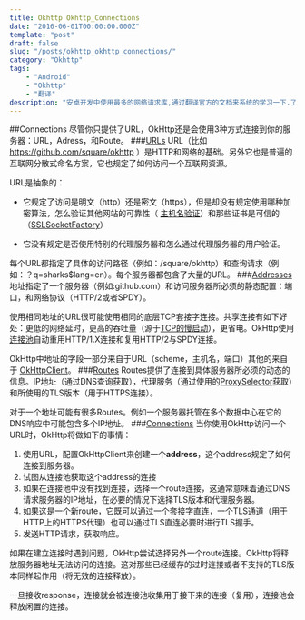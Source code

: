 ```yaml
---
title: Okhttp Okhttp_Connections
date: "2016-06-01T00:00:00.000Z"
template: "post"
draft: false
slug: "/posts/okhttp_okhttp_connections/"
category: "Okhttp"
tags:
    - "Android"
    - "Okhttp"
    - "翻译"
description: "安卓开发中使用最多的网络请求库,通过翻译官方的文档来系统的学习一下.了解更多okhttp的功能,在使用这个库的时候能够更加的顺手,遇到问题的时候方便排查."
---
```


##Connections
尽管你只提供了URL，OkHttp还是会使用3种方式连接到你的服务器：URL，Adress，和Route。
###[URLs](http://square.github.io/okhttp/3.x/okhttp/okhttp3/HttpUrl.html)
URL（比如 https://github.com/square/okhttp ）是HTTP和网络的基础。另外它也是普遍的互联网分散式命名方案，它也规定了如何访问一个互联网资源。

URL是抽象的：
* 它规定了访问是明文（http）还是密文（https），但是却没有规定使用哪种加密算法，怎么验证其他网站的可靠性（ [主机名验证](http://developer.android.com/reference/javax/net/ssl/HostnameVerifier.html)）和那些证书是可信的（[SSLSocketFactory](http://developer.android.com/reference/org/apache/http/conn/ssl/SSLSocketFactory.html)）

* 它没有规定是否使用特别的代理服务器和怎么通过代理服务器的用户验证。

每个URL都指定了具体的访问路径（例如：/square/okhttp）和查询请求（例如：？q=sharks$lang=en）。每个服务器都包含了大量的URL。
###[Addresses](http://square.github.io/okhttp/3.x/okhttp/okhttp3/Address.html)
地址指定了一个服务器（例如:github.com）和访问服务器所必须的静态配置：端口，和网络协议（HTTP/2或者SPDY）。

使用相同地址的URL很可能使用相同的底层TCP套接字连接。共享连接有如下好处：更低的网络延时，更高的吞吐量（源于[TCP的慢启动](http://www.igvita.com/2011/10/20/faster-web-vs-tcp-slow-start/)），更省电。OkHttp使用[连接池](http://square.github.io/okhttp/3.x/okhttp/okhttp3/ConnectionPool.html)自动重用HTTP/1.X连接和复用HTTP/2与SPDY连接。

OkHttp中地址的字段一部分来自于URL（scheme，主机名，端口）其他的来自于 [OkHttpClient](http://square.github.io/okhttp/3.x/okhttp/okhttp3/OkHttpClient.html)。
###[Routes](http://square.github.io/okhttp/3.x/okhttp/okhttp3/Route.html)
Routes提供了连接到具体服务器所必须的动态的信息。IP地址（通过DNS查询获取），代理服务（通过使用的[ProxySelector](http://developer.android.com/reference/java/net/ProxySelector.html)获取）和所使用的TLS版本（用于HTTPS连接）。

对于一个地址可能有很多Routes。例如一个服务器托管在多个数据中心在它的DNS响应中可能包含多个IP地址。
###[Connections](http://square.github.io/okhttp/3.x/okhttp/okhttp3/Connection.html)
当你使用OkHttp访问一个URL时，OkHttp将做如下的事情：
1. 使用URL，配置OkHttpClient来创建一个**address**，这个address规定了如何连接到服务器。
2. 试图从连接池获取这个address的连接
3. 如果在连接池中没有找到连接，选择一个route连接，这通常意味着通过DNS请求服务器的IP地址，在必要的情况下选择TLS版本和代理服务器。
4. 如果这是一个新route，它既可以通过一个套接字直连，一个TLS通道（用于HTTP上的HTTPS代理）也可以通过TLS直连必要时进行TLS握手。
5. 发送HTTP请求，获取响应。

如果在建立连接时遇到问题，OkHttp尝试选择另外一个route连接。OkHttp将释放服务器地址无法访问的连接。这对那些已经缓存的过时连接或者不支持的TLS版本同样起作用（将无效的连接释放）。

一旦接收response，连接就会被连接池收集用于接下来的连接（复用），连接池会释放闲置的连接。